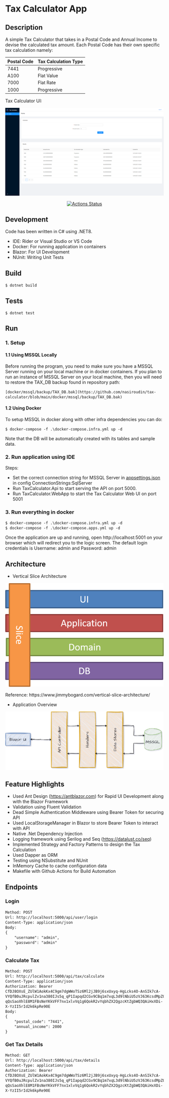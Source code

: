 # Tax Calculator App

## Description

A simple Tax Calculator that takes in a Postal Code and Annual Income to devise the calculated tax amount.
Each Postal Code has their own specific tax calculation namely:
<div align="center">

| Postal Code | Tax Calculation Type |
|-------------|----------------------|
| 7441        | Progressive          |
| A100        | Flat Value           |
| 7000        | Flat Rate            |
| 1000        | Progressive          |

</div>

Tax Calculator UI:

![image](assets/tax_calculator_app.png)

<div align="center">
  
[![Actions Status](https://github.com/nasiroudin/tax-calculator/workflows/Build/badge.svg)](https://github.com/nasiroudin/tax-calculator/actions)

</div>

## Development

Code has been written in C# using .NET8.
- IDE:  Rider or Visual Studio or VS Code
- Docker: For running application in containers
- Blazor: For UI Development
- NUnit: Writing Unit Tests

## Build
    $ dotnet build

## Tests
    $ dotnet test

## Run
### 1. Setup
#### 1.1 Using MSSQL Locally
Before running the program, you need to make sure you have a MSSQL Server running on your local machine or in docker containers.
If you plan to run an instance of MSSQL Server on your local machine, then you will need to restore the TAX_DB backup found in repository path:

    [docker/mssql/backup/TAX_DB.bak](https://github.com/nasiroudin/tax-calculator/blob/main/docker/mssql/backup/TAX_DB.bak)

#### 1.2 Using Docker
To setup MSSQL in docker along with other infra dependencies you can do:

    $ docker-compose -f .\docker-compose.infra.yml up -d

Note that the DB will be automatically created with its tables and sample data.

### 2. Run application using IDE
Steps:
- Set the correct connection string for MSSQL Server in [appsettings.json](https://github.com/nasiroudin/tax-calculator/blob/ca92eb9dda49bc6c9cc95fa5b7113c209f44eade/src/TaxCalculator.Api/appsettings.json#L10) in config ConnectionStrings:SqlServer 
- Run TaxCalculator.Api to start serving the API on port 5000.
- Run TaxCalculator.WebApp to start the Tax Calculator Web UI on port 5001

### 3. Run everything in docker

    $ docker-compose -f .\docker-compose.infra.yml up -d
    $ docker-compose -f .\docker-compose.apps.yml up -d

Once the application are up and running, open http://localhost:5001 on your browser which will redirect you to the logic screen.
The default login credentials is Username: admin and Password: admin

## Architecture
- Vertical Slice Architecture

<div align="center">

![image](assets/vertical_slice.png)

</div>
Reference: https://www.jimmybogard.com/vertical-slice-architecture/

- Application Overview
<div align="center">

![image](assets/application_arch.png)

</div>

## Feature Highlights
- Used Ant Design (https://antblazor.com) for Rapid UI Development along with the Blazor Framework
- Validation using Fluent Validation
- Dead Simple Authentication Middleware using Bearer Token for securing API
- Used LocalStorageManager in Blazor to store Bearer Token to interact with API
- Native .Net Dependency Injection
- Logging framework using Serilog and Seq (https://datalust.co/seq)
- Implemented Strategy and Factory Patterns to design the Tax Calculation
- Used Dapper as ORM
- Testing using NSubstitute and NUnit
- InMemory Cache to cache configuration data
- Makefile with Github Actions for Build Automation

## Endpoints

### Login
    Method: POST 
    Url: http://localhost:5000/api/user/login
    Content-Type: application/json
    Body:
    {
        "username": "admin",
        "password": "admin"
    }

### Calculate Tax
    Method: POST
    Url: http://localhost:5000/api/tax/calculate
    Content-Type: application/json
    Authorization: Bearer CfDJ8OXsE_ZUlW1AokKx4C9gm7dgWWoTSz6Ml2jJB9j6sxUxyq-HgLcks4O-AnSIk7cA-VYQfB0uJRcpulZv1na380IJs5q_qP1Iapqd2CGv9CBq1m7xqL3d9lNbiU5zVJ63KcsdMpZ0OdfMtw04sdfdmxOqHAVUAyt_iZSsAtuupO1hVJRvmxt1SsdvdXI8-qQsSaoXhlE8M1FBsNeYKkVFF7nx1xlvVq1g6QokR2vYqbhZX2QgzcKtZgbWQ3QAiHxXDi-X-YzII5rId2k6kpRe90E
    Body:
    {
        "postal_code": "7441",
        "annual_income": 2000
    }

### Get Tax Details
    Method: GET
    Url: http://localhost:5000/api/tax/details
    Content-Type: application/json
    Authorization: Bearer CfDJ8OXsE_ZUlW1AokKx4C9gm7dgWWoTSz6Ml2jJB9j6sxUxyq-HgLcks4O-AnSIk7cA-VYQfB0uJRcpulZv1na380IJs5q_qP1Iapqd2CGv9CBq1m7xqL3d9lNbiU5zVJ63KcsdMpZ0OdfMtw04sdfdmxOqHAVUAyt_iZSsAtuupO1hVJRvmxt1SsdvdXI8-qQsSaoXhlE8M1FBsNeYKkVFF7nx1xlvVq1g6QokR2vYqbhZX2QgzcKtZgbWQ3QAiHxXDi-X-YzII5rId2k6kpRe90E
